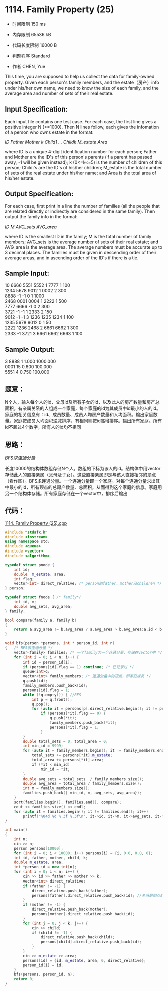 ﻿# 1114. Family Property (25)



* 时间限制 150 ms



* 内存限制 65536 kB



* 代码长度限制 16000 B


* 判题程序 Standard 

* 作者 CHEN, Yue



This time, you are supposed to help us collect the data for family-owned property. Given each person's family members, and the estate（房产）info under his/her own name, we need to know the size of each family, and the average area and number of sets of their real estate.

## Input Specification: 

Each input file contains one test case. For each case, the first line gives a positive integer N (<=1000). Then N lines follow, each gives the infomation of a person who owns estate in the format:

*ID Father Mother k Child1 ... Childk M_estate Area*

where ID is a unique 4-digit identification number for each person; Father and Mother are the ID's of this person's parents (if a parent has passed away, -1 will be given instead); k (0<=k<=5) is the number of children of this person; Childi's are the ID's of his/her children; M_estate is the total number of sets of the real estate under his/her name; and Area is the total area of his/her estate. 

## Output Specification: 

For each case, first print in a line the number of families (all the people that are related directly or indirectly are considered in the same family). Then output the family info in the format: 

*ID M AVG_sets AVG_area*

where ID is the smallest ID in the family; M is the total number of family members; AVG_sets is the average number of sets of their real estate; and AVG_area is the average area. The average numbers must be accurate up to 3 decimal places. The families must be given in descending order of their average areas, and in ascending order of the ID's if there is a tie. 




## Sample Input:

10
6666 5551 5552 1 7777 1 100  
1234 5678 9012 1 0002 2 300  
8888 -1 -1 0 1 1000  
2468 0001 0004 1 2222 1 500  
7777 6666 -1 0 2 300  
3721 -1 -1 1 2333 2 150  
9012 -1 -1 3 1236 1235 1234 1 100  
1235 5678 9012 0 1 50  
2222 1236 2468 2 6661 6662 1 300  
2333 -1 3721 3 6661 6662 6663 1 100  

## Sample Output:

3
8888 1 1.000 1000.000  
0001 15 0.600 100.000  
5551 4 0.750 100.000  


## 题意：

N个人，输入每个人的id、父母id及所有子女的id，以及此人的房产数量和房产总面积。有亲属关系的人组成一个家庭，每个家庭的id为其成员中id最小的人的id。家庭的相关信息有：id、成员数量、成员人均房产数量和人均面积。输出家庭数量。家庭按成员人均面积递减排序，有相同则按id递增排序。输出所有家庭。所有id不超过4个数字，所有人的id均不相同

## 思路：


*BFS求连通分量*

长度10000的结构体数组存储N个人。数组的下标为该人的id。结构体中用vector存储此人的直接亲属（父母及子女）。这些直接亲属即是与该人直接相邻的顶点（看作图）。BFS求连通分量。一个连通分量即一个家庭。对每个连通分量求出其中最小的id，所有顶点的总房产数量、总面积，从而得到这个家庭的信息。家庭用另一个结构体存储。所有家庭存储在一个vector中，排序后输出


## 代码：

[1114. Family Property (25).cpp ](https://github.com/jerrykcode/PAT-Practise/blob/master/PAT%20Advanced%20Level%20Practise/1114.%20Family%20Property%20(25)/1114.%20Family%20Property%20(25).cpp)

```cpp
#include "stdafx.h"
#include <iostream>
using namespace std;
#include <queue>
#include <vector>
#include <algorithm>

typedef struct pnode { 
	int id;
	double  m_estate, area;
	int flag;
	vector<int> direct_relative; /* person的father、mother及children */
} person;

typedef struct fnode { /* family*/
	int id, m;
	double avg_sets, avg_area;
} family;

bool compare(family a, family b)
{
	return a.avg_area != b.avg_area ? a.avg_area > b.avg_area:a.id < b.id;
}

void bfs(person *persons, int * person_id, int n)
{	/* BFS求连通分量 */
	vector<family> families; /* 一个family为一个连通分量，存储在vector中 */
	for (int i = 0; i < n; i++) {
		int id = person_id[i];
		if (persons[id].flag == 1) continue; /* 已记录过 */
		queue<int>q;
		vector<int> family_members; /* 连通分量中的顶点，即家庭成员 */
		q.push(id);
		family_members.push_back(id);
		persons[id].flag = 1;
		while (!q.empty()) { //BFS
			int p = q.front();
			q.pop();
			for (auto it = persons[p].direct_relative.begin(); it != persons[p].direct_relative.end(); it++) //parents或chidren
				if (persons[*it].flag == 0) {
					q.push(*it);
					family_members.push_back(*it);
					persons[*it].flag = 1;
				}
		}
		double total_sets = 0, total_area = 0;
		int min_id = 9999;
		for (auto it = family_members.begin(); it != family_members.end(); it++) {
			total_sets += persons[*it].m_estate;
			total_area += persons[*it].area;
			if (*it < min_id)
				min_id = *it;
		}
		double avg_sets = total_sets  / family_members.size();
		double avg_area = total_area / family_members.size();
		int m = family_members.size();
		families.push_back({ min_id, m, avg_sets, avg_area});
	}
	sort(families.begin(), families.end(), compare);
	cout << families.size() << endl;
	for (auto it = families.begin(); it != families.end(); it++) 
		printf("%04d %d %.3f %.3f\n", it->id, it->m, it->avg_sets, it->avg_area);
}

int main()
{
	int n;
	cin >> n;
	person persons[10000];
	for (int i = 0; i < 10000; i++) persons[i] = {i, 0.0, 0.0, 0};
	int id, father, mother, child, k;
	double m_estate, area;
	int *person_id = new int[n];
	for (int i = 0; i < n; i++) {
		cin >> id >> father >> mother >> k;
		vector<int> direct_relative;
		if (father != -1) {
			direct_relative.push_back(father);
			persons[father].direct_relative.push_back(id); //关系是相互的
		}
		if (mother != -1) {
			direct_relative.push_back(mother);
			persons[mother].direct_relative.push_back(id);
		}
		for (int j = 0; j < k; j++) {
			cin >> child;
			if (child != -1) {
				direct_relative.push_back(child);
				persons[child].direct_relative.push_back(id);
			}
		}
		cin >> m_estate >> area;
		persons[id] = {id, m_estate, area, 0, direct_relative};
		person_id[i] = id;
	}
	bfs(persons, person_id, n);
	return 0;
}
```
